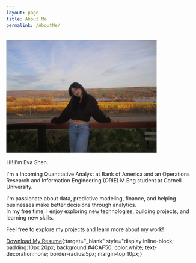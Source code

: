 ```yaml
---
layout: page
title: About Me
permalink: /AboutMe/
---
```


<img src="/Website1.JPG" alt="Eva Shen" width="400" >

Hi! I'm Eva Shen.  

I'm a Incoming Quantitative Analyst at Bank of America and an Operations Research and Information Engineering (ORIE) M.Eng student at Cornell University.

I'm passionate about data, predictive modeling, finance, and helping businesses make better decisions through analytics.  
In my free time, I enjoy exploring new technologies, building projects, and learning new skills.

Feel free to explore my projects and learn more about my work!

[Download My Resume](https://evas0210.github.io/EvaShen_Resume_2025.pdf){:target="_blank" style="display:inline-block; padding:10px 20px; background:#4CAF50; color:white; text-decoration:none; border-radius:5px; margin-top:10px;}


